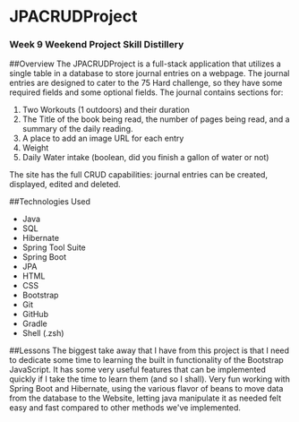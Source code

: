 # JPACRUDProject

### Week 9 Weekend Project Skill Distillery

##Overview
The JPACRUDProject is a full-stack application that utilizes a single table in a database to store journal entries on a webpage. The journal entries are designed to cater to the 75 Hard challenge, so they have some required fields and some optional fields. The journal contains sections for:
1. Two Workouts (1 outdoors) and their duration
2. The Title of the book being read, the number of pages being read, and a summary of the daily reading.
3. A place to add an image URL for each entry
4. Weight
5. Daily Water intake (boolean, did you finish a gallon of water or not)

The site has the full CRUD capabilities: journal entries can be created, displayed, edited and deleted.

##Technologies Used
* Java
* SQL
* Hibernate
* Spring Tool Suite
* Spring Boot
* JPA
* HTML
* CSS
* Bootstrap
* Git
* GitHub
* Gradle
* Shell (.zsh)


##Lessons
The biggest take away that I have from this project is that I need to dedicate some time to learning the built in functionality of the Bootstrap JavaScript. It has some very useful features that can be implemented quickly if I take the time to learn them (and so I shall). Very fun working with Spring Boot and Hibernate, using the various flavor of beans to move data from the database to the Website, letting java manipulate it as needed felt easy and fast compared to other methods we've implemented.
